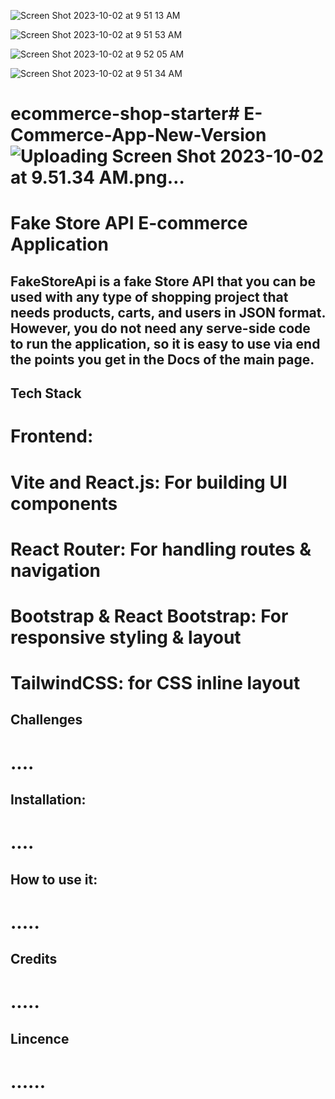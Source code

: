 ![Screen Shot 2023-10-02 at 9 51 13 AM](https://github.com/PAlexanderG/E-Commerce-App-New-Version/assets/127268600/1fbf03af-6bb2-447b-94f7-85c73f9097e2)

![Screen Shot 2023-10-02 at 9 51 53 AM](https://github.com/PAlexanderG/E-Commerce-App-New-Version/assets/127268600/6513003d-56f4-409b-be16-f5a5ce6791f8)

![Screen Shot 2023-10-02 at 9 52 05 AM](https://github.com/PAlexanderG/E-Commerce-App-New-Version/assets/127268600/2362e60b-cee4-4833-b9a6-58ad75753e66)

![Screen Shot 2023-10-02 at 9 51 34 AM](https://github.com/PAlexanderG/E-Commerce-App-New-Version/assets/127268600/d333860b-4378-42cb-aa31-caf857839979)

# ecommerce-shop-starter# E-Commerce-App-New-Version![Uploading Screen Shot 2023-10-02 at 9.51.34 AM.png…]()


# Fake Store API E-commerce Application

## FakeStoreApi is a fake Store API that you can be used with any type of shopping project that needs products, carts, and users in JSON format. However, you do not need any serve-side code to run the application, so it is easy to use via end the points you get in the Docs of the main page.

## Tech Stack

# Frontend:

# Vite and React.js: For building UI components

# React Router: For handling routes & navigation

# Bootstrap & React Bootstrap: For responsive styling & layout

# TailwindCSS: for CSS inline layout

## Challenges

# ....

## Installation:

# ....

## How to use it:

# .....

## Credits

# .....

## Lincence

# ......
